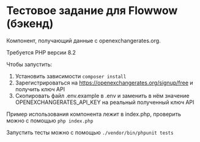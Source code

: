 # Тестовое задание для Flowwow (бэкенд)

Компонент, получающий данные с openexchangerates.org.

Требуется PHP версии 8.2

Чтобы запустить:
1. Установить зависимости `composer install`
2. Зарегистрироваться на https://openexchangerates.org/signup/free и получить ключ API
3. Скопировать файл .env.example в .env и заменить в нём значение OPENEXCHANGERATES_API_KEY на реальный полученный ключ API

Пример использования компонента лежит в index.php, проверить можно с помощью `php index.php`

Запустить тесты можно с помощью `./vendor/bin/phpunit tests`
